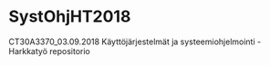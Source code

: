 # SystOhjHT2018
CT30A3370_03.09.2018 Käyttöjärjestelmät ja systeemiohjelmointi - Harkkatyö repositorio

